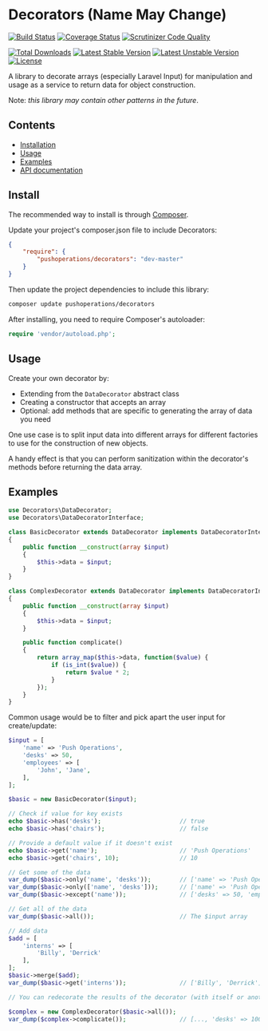 # Decorators (Name May Change)

[![Build Status](https://img.shields.io/travis/pushoperations/Decorators.svg)](https://travis-ci.org/pushoperations/Decorators)
[![Coverage Status](https://img.shields.io/coveralls/pushoperations/Decorators.svg)](https://coveralls.io/r/pushoperations/Decorators)
[![Scrutinizer Code Quality](https://img.shields.io/scrutinizer/g/pushoperations/Decorators.svg)](https://scrutinizer-ci.com/g/pushoperations/Decorators/?branch=master)

[![Total Downloads](https://poser.pugx.org/pushoperations/decorators/downloads.svg)](https://packagist.org/packages/pushoperations/Decorators)
[![Latest Stable Version](https://poser.pugx.org/pushoperations/decorators/v/stable.svg)](https://packagist.org/packages/pushoperations/Decorators)
[![Latest Unstable Version](https://poser.pugx.org/pushoperations/decorators/v/unstable.svg)](https://packagist.org/packages/pushoperations/Decorators)
[![License](https://poser.pugx.org/pushoperations/decorators/license.svg)](https://packagist.org/packages/pushoperations/Decorators)

<!--[![SensioLabsInsight](https://insight.sensiolabs.com/projects/3ab73b7b-5159-4bfe-8c85-2a15d03f9579/big.png)](https://insight.sensiolabs.com/projects/3ab73b7b-5159-4bfe-8c85-2a15d03f9579)-->

A library to decorate arrays (especially Laravel Input) for manipulation and usage as a service to return data for object construction.

Note: *this library may contain other patterns in the future*.

## Contents

- [Installation](#install)
- [Usage](#usage)
- [Examples](#examples)
- [API documentation](http://pushoperations.github.io/Decorators/)

## Install

The recommended way to install is through [Composer](http://getcomposer.org).

Update your project's composer.json file to include Decorators:

```json
{
    "require": {
        "pushoperations/decorators": "dev-master"
    }
}
```

Then update the project dependencies to include this library:

```bash
composer update pushoperations/decorators
```

After installing, you need to require Composer's autoloader:

```php
require 'vendor/autoload.php';
```

## Usage

Create your own decorator by:
- Extending from the `DataDecorator` abstract class
- Creating a constructor that accepts an array
- Optional: add methods that are specific to generating the array of data you need

One use case is to split input data into different arrays for different factories to use for the construction of new objects.

A handy effect is that you can perform sanitization within the decorator's methods before returning the data array.

## Examples

```php
use Decorators\DataDecorator;
use Decorators\DataDecoratorInterface;

class BasicDecorator extends DataDecorator implements DataDecoratorInterface
{
    public function __construct(array $input)
    {
        $this->data = $input;
    }
}

class ComplexDecorator extends DataDecorator implements DataDecoratorInterface
{
    public function __construct(array $input)
    {
        $this->data = $input;
    }

    public function complicate()
    {
        return array_map($this->data, function($value) {
            if (is_int($value)) {
                return $value * 2;
            }
        });
    }
}
```

Common usage would be to filter and pick apart the user input for create/update:

```php
$input = [
    'name' => 'Push Operations',
    'desks' => 50,
    'employees' => [
        'John', 'Jane',
    ],
];

$basic = new BasicDecorator($input);

// Check if value for key exists
echo $basic->has('desks');                      // true
echo $basic->has('chairs');                     // false

// Provide a default value if it doesn't exist
echo $basic->get('name');                       // 'Push Operations'
echo $basic->get('chairs', 10);                 // 10

// Get some of the data
var_dump($basic->only('name', 'desks'));        // ['name' => 'Push Operations', 'desks' => 50]
var_dump($basic->only(['name', 'desks']));      // ['name' => 'Push Operations', 'desks' => 50]
var_dump($basic->except('name'));               // ['desks' => 50, 'employees' => ['John', 'Jane']]

// Get all of the data
var_dump($basic->all());                        // The $input array

// Add data
$add = [
    'interns' => [
        'Billy', 'Derrick'
    ],
];
$basic->merge($add);
var_dump($basic->get('interns'));               // ['Billy', 'Derrick']

// You can redecorate the results of the decorator (with itself or another decorator) to do more manipulation.

$complex = new ComplexDecorator($basic->all());
var_dump($complex->complicate());               // [..., 'desks' => 100, ...];
```
